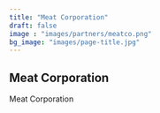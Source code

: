 ```yaml
---
title: "Meat Corporation"
draft: false
image : "images/partners/meatco.png"
bg_image: "images/page-title.jpg"
---
```


## Meat Corporation

Meat Corporation